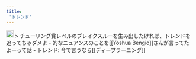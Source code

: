 ```yaml
---
title:
 'トレンド'
---
```


<img src='https://scrapbox.io/api/pages/blu3mo-public/情報科学の達人/icon' alt='情報科学の達人.icon' height="19.5"/>
>  チューリング賞レベルのブレイクスルーを生み出したければ、トレンドを追ってちゃダメよ
- 的なニュアンスのことを[[Yoshua Bengio]]さんが言ってたよーって話
- トレンド: 今で言うなら[[ディープラーニング]]
